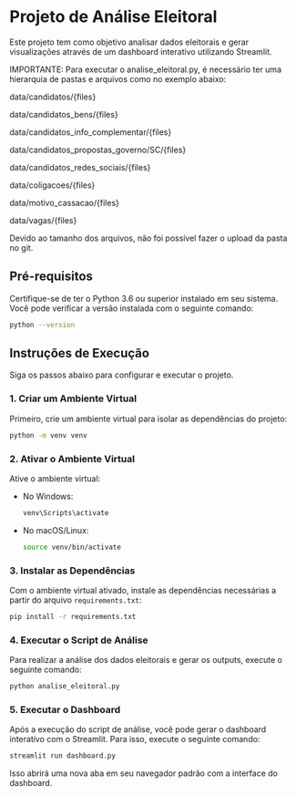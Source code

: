 # Projeto de Análise Eleitoral

Este projeto tem como objetivo analisar dados eleitorais e gerar visualizações através de um dashboard interativo utilizando Streamlit.

IMPORTANTE: Para executar o analise_eleitoral.py, é necessário ter uma hierarquia de pastas e arquivos como no exemplo abaixo:

data/candidatos/{files}

data/candidatos_bens/{files}

data/candidatos_info_complementar/{files}

data/candidatos_propostas_governo/SC/{files}

data/candidatos_redes_sociais/{files}

data/coligacoes/{files}

data/motivo_cassacao/{files}

data/vagas/{files}

Devido ao tamanho dos arquivos, não foi possível fazer o upload da pasta no git.

## Pré-requisitos

Certifique-se de ter o Python 3.6 ou superior instalado em seu sistema. Você pode verificar a versão instalada com o seguinte comando:

```bash
python --version
```

## Instruções de Execução

Siga os passos abaixo para configurar e executar o projeto.

### 1. Criar um Ambiente Virtual

Primeiro, crie um ambiente virtual para isolar as dependências do projeto:

```bash
python -m venv venv
```

### 2. Ativar o Ambiente Virtual

Ative o ambiente virtual:

- No Windows:

  ```bash
  venv\Scripts\activate
  ```

- No macOS/Linux:

  ```bash
  source venv/bin/activate
  ```

### 3. Instalar as Dependências

Com o ambiente virtual ativado, instale as dependências necessárias a partir do arquivo `requirements.txt`:

```bash
pip install -r requirements.txt
```

### 4. Executar o Script de Análise

Para realizar a análise dos dados eleitorais e gerar os outputs, execute o seguinte comando:

```bash
python analise_eleitoral.py
```

### 5. Executar o Dashboard

Após a execução do script de análise, você pode gerar o dashboard interativo com o Streamlit. Para isso, execute o seguinte comando:

```bash
streamlit run dashboard.py
```

Isso abrirá uma nova aba em seu navegador padrão com a interface do dashboard.